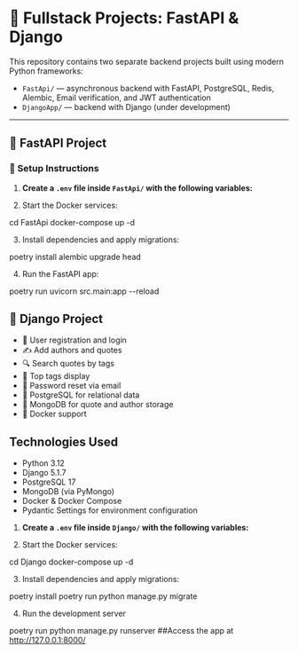 # 🧰 Fullstack Projects: FastAPI & Django

This repository contains two separate backend projects built using modern Python frameworks:

- `FastApi/` — asynchronous backend with FastAPI, PostgreSQL, Redis, Alembic, Email verification, and JWT authentication
- `DjangoApp/` — backend with Django (under development)

---

## 🚀 FastAPI Project

### 🔧 Setup Instructions

1. **Create a `.env` file inside `FastApi/` with the following variables:**

2. Start the Docker services:

cd FastApi
docker-compose up -d

3. Install dependencies and apply migrations:

poetry install
alembic upgrade head

4. Run the FastAPI app:

poetry run uvicorn src.main:app --reload

## 🚀 Django Project

- 🔐 User registration and login
- ✍️ Add authors and quotes
- 🔍 Search quotes by tags
- 🧠 Top tags display
- 📧 Password reset via email
- 🐘 PostgreSQL for relational data
- 🍃 MongoDB for quote and author storage
- 🐳 Docker support

## Technologies Used

- Python 3.12
- Django 5.1.7
- PostgreSQL 17
- MongoDB (via PyMongo)
- Docker & Docker Compose
- Pydantic Settings for environment configuration

1. **Create a `.env` file inside `Django/` with the following variables:**

2. Start the Docker services:

cd Django
docker-compose up -d

3. Install dependencies and apply migrations:

poetry install
poetry run python manage.py migrate

4. Run the development server

poetry run python manage.py runserver
##Access the app at http://127.0.0.1:8000/